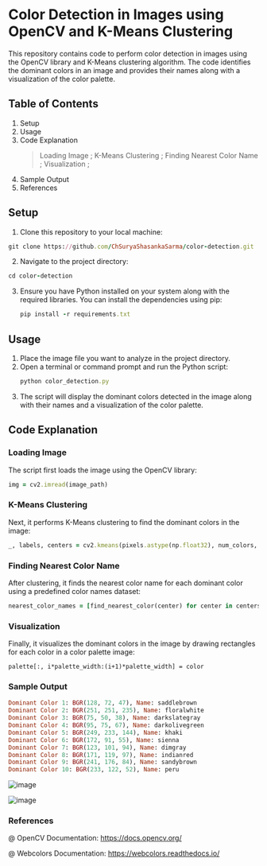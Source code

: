 # Color Detection in Images using OpenCV and K-Means Clustering
This repository contains code to perform color detection in images using the OpenCV library and K-Means clustering algorithm. The code identifies the dominant colors in an image and provides their names along with a visualization of the color palette.
## Table of Contents
1. Setup 
2. Usage
3. Code Explanation
   > Loading Image ;
   > K-Means Clustering ;
   > Finding Nearest Color Name ;
   >  Visualization ;
4. Sample Output
5. References

## Setup <a name="setup"></a>
1. Clone this repository to your local machine:
 ```ruby
 git clone https://github.com/ChSuryaShasankaSarma/color-detection.git
```
 2. Navigate to the project directory:
```ruby
cd color-detection
```
3. Ensure you have Python installed on your system along with the required libraries. You can install the dependencies using pip:
   ```ruby
   pip install -r requirements.txt
   ```
## Usage <a name="usage"></a>
1. Place the image file you want to analyze in the project directory.
2. Open a terminal or command prompt and run the Python script:
   ```ruby
   python color_detection.py
   ```
3. The script will display the dominant colors detected in the image along with their names and a visualization of the color palette.
   
## Code Explanation <a name="code-explanation"></a>
### Loading Image <a name="loading-image"></a>
The script first loads the image using the OpenCV library:
```ruby
img = cv2.imread(image_path)
```
### K-Means Clustering <a name="k-means-clustering"></a>
Next, it performs K-Means clustering to find the dominant colors in the image:
```ruby
_, labels, centers = cv2.kmeans(pixels.astype(np.float32), num_colors, None, criteria, 10, cv2.KMEANS_RANDOM_CENTERS)

```
### Finding Nearest Color Name <a name="finding-nearest-color-name"></a>
After clustering, it finds the nearest color name for each dominant color using a predefined color names dataset:
```ruby
nearest_color_names = [find_nearest_color(center) for center in centers.astype(np.uint8)]
```

### Visualization <a name="visualization"></a>
Finally, it visualizes the dominant colors in the image by drawing rectangles for each color in a color palette image:
```runy
palette[:, i*palette_width:(i+1)*palette_width] = color
```
### Sample Output <a name="sample-output"></a>
```ruby
Dominant Color 1: BGR(128, 72, 47), Name: saddlebrown
Dominant Color 2: BGR(251, 251, 235), Name: floralwhite
Dominant Color 3: BGR(75, 50, 38), Name: darkslategray
Dominant Color 4: BGR(95, 75, 67), Name: darkolivegreen
Dominant Color 5: BGR(249, 233, 144), Name: khaki
Dominant Color 6: BGR(172, 91, 55), Name: sienna
Dominant Color 7: BGR(123, 101, 94), Name: dimgray
Dominant Color 8: BGR(171, 119, 97), Name: indianred
Dominant Color 9: BGR(241, 176, 84), Name: sandybrown
Dominant Color 10: BGR(233, 122, 52), Name: peru
```
![image](https://github.com/ChSuryaShasankaSarma/colorDetection/assets/167118995/2d0e03bf-ba42-43c0-8d6e-715a40bd1801)

![image](https://github.com/ChSuryaShasankaSarma/colorDetection/assets/167118995/1f308c51-56a2-45b2-a716-6f3973965489)

### References <a name="references"></a>
@ OpenCV Documentation: https://docs.opencv.org/

@ Webcolors Documentation: https://webcolors.readthedocs.io/
